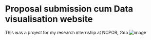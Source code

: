 # Proposal submission cum Data visualisation website
This was a project for my research internship at NCPOR, Goa
![image](https://github.com/Saphereye/adarsh_ncpor_site/assets/59739923/0a867176-dbde-4d45-a343-6c4fe836f2f6)
